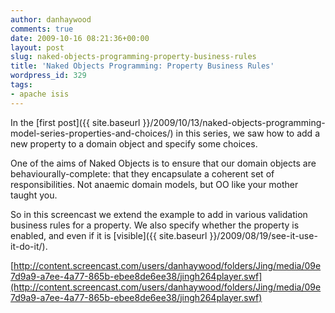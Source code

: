 ```yaml
---
author: danhaywood
comments: true
date: 2009-10-16 08:21:36+00:00
layout: post
slug: naked-objects-programming-property-business-rules
title: 'Naked Objects Programming: Property Business Rules'
wordpress_id: 329
tags:
- apache isis
---
```


In the [first post]({{ site.baseurl }}/2009/10/13/naked-objects-programming-model-series-properties-and-choices/) in this series, we saw how to add a new property to a domain object and specify some choices.

One of the aims of Naked Objects is to ensure that our domain objects are behaviourally-complete: that they encapsulate a coherent set of responsibilities.  Not anaemic domain models, but OO like your mother taught you.

So in this screencast <!-- more --> we extend the example to add in various validation business rules for a property.  We also specify whether the property is enabled, and even if it is [visible]({{ site.baseurl }}/2009/08/19/see-it-use-it-do-it/).

[http://content.screencast.com/users/danhaywood/folders/Jing/media/09e7d9a9-a7ee-4a77-865b-ebee8de6ee38/jingh264player.swf](http://content.screencast.com/users/danhaywood/folders/Jing/media/09e7d9a9-a7ee-4a77-865b-ebee8de6ee38/jingh264player.swf)
